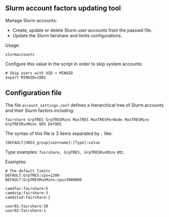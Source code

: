 Slurm account factors updating tool
------------------------------------

Manage Slurm accounts:

* Create, update or delete Slurm user accounts from the passwd file.
* Update the Slurm fairshare and limits configurations.

Usage:

```
slurmaccounts
```

Configure this value in the script in order to skip system accounts:

```
# Skip users with UID < MINUID
export MINUID=1002
```

Configuration file
------------------

The file ```account_settings.conf``` defines a hierarchical tree of Slurm accounts and their
Slurm factors including:

```
fairshare GrpTRES GrpTRESMins MaxTRES MaxTRESPerNode MaxTRESMins GrpTRESRunMins QOS DefQOS
```

The syntax of this file is 3 items separated by ```:``` like:

```
[DEFAULT|UNIX_group|username]:[Type]:value
```

Type examples: ```fairshare, GrpTRES, GrpTRESRunMins``` etc.

Examples:

```
# The default limits
DEFAULT:GrpTRES:cpu=1200
DEFAULT:GrpTRESRunMins:cpu=3000000

camdfac:fairshare:5
camdvip:fairshare:3
camdstud:fairshare:2

user01:fairshare:10
user02:fairshare:1
```
